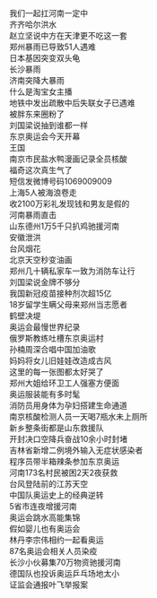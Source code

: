 我们一起扛河南一定中  
齐齐哈尔洪水  
赵立坚说中方在天津更不吃这一套  
郑州暴雨已导致51人遇难  
日本基因突变双头龟  
长沙暴雨  
济南突降大暴雨  
什么是淘宝女主播  
地铁中发出疏散中后失联女子已遇难  
被胖东来圈粉了  
刘国梁说抽到谁都一样  
东京奥运会今天开幕  
王国  
南京市民盐水鸭漫画记录全员核酸  
福奇这次真生气了  
短信发微博号码1069009009  
上海5人被海浪卷走  
收2100万彩礼发现钱和男友是假的  
河南暴雨直击  
山东德州1万5千只扒鸡驰援河南  
安徽泄洪  
台风烟花  
北京天空秒变油画  
郑州几十辆私家车一致为消防车让行  
刘国梁说金牌不够分  
我国新冠疫苗接种剂次超15亿  
18岁留学生瞒父母来郑州当志愿者  
鹤壁决堤  
奥运会最慢世界纪录  
俄罗斯教练吐槽东京奥运村  
孙楠周深合唱中国加油歌  
妈妈将女儿旧娃娃改造成古风  
这里的每一张图都太好哭了  
郑州大姐给环卫工人强塞方便面  
奥运服装能有多时髦  
消防员用身体为孕妇搭建生命通道  
南京核酸检测人员一天喝7瓶水未上厕所  
新乡整条街都是山东救援队  
开封决口空降兵奋战10余小时封堵  
吉林省新增二例境外输入无症状感染者  
程序员带半箱辣条参加东京奥运  
河南173名村民被困2天2夜获救  
台风登陆前的江苏天空  
中国队奥运史上的经典逆转  
5省市连夜增援河南  
奥运会跳水高能集锦  
假如婴儿也有奥运会  
林丹李宗伟相约一起看奥运  
87名奥运会相关人员染疫  
长沙小伙募集70万物资驰援河南  
德国队也投诉奥运乒乓场地太小  
证监会通报叶飞举报案  
